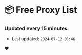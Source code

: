# :package: Free Proxy List
### Updated every 15 minutes.

- Last updated: `2024-07-12 00:46`

:heart:
